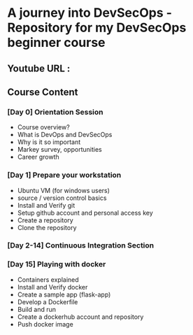 # A journey into DevSecOps - Repository for my DevSecOps beginner course

## Youtube URL :  

## Course Content

### [Day 0] Orientation Session
- Course overview?
- What is DevOps and DevSecOps
- Why is it so important
- Markey survey, opportunities
- Career growth 

### [Day 1] Prepare your workstation
- Ubuntu VM (for windows users)
- source / version control basics 
- Install and Verify git
- Setup github account and personal access key
- Create a repository
- Clone the repository

### [Day 2-14] Continuous Integration Section

### [Day 15] Playing with docker
- Containers explained
- Install and Verify docker
- Create a sample app (flask-app)
- Develop a Dockerfile
- Build and run
- Create a dockerhub account and repository
- Push docker image

